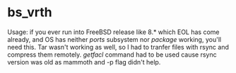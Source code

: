 # bs_vrth

Usage: if you ever run into FreeBSD release like 8.* which EOL has come already, and OS has neither <em>ports</em> subsystem nor <em>package</em> working, you'll need this. Tar wasn't working as well, so I had to tranfer files with rsync and compress them remotely. <em>getfacl</em> command had to be used cause rsync version was old as mammoth and -p flag didn't help. 
